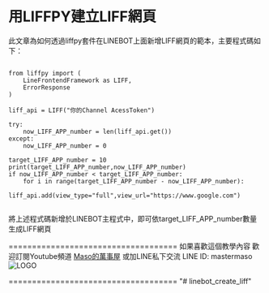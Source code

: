 <h1>用LIFFPY建立LIFF網頁</h1>
<p>此文章為如何透過liffpy套件在LINEBOT上面新增LIFF網頁的範本，主要程式碼如下：</p>

```

from liffpy import (
    LineFrontendFramework as LIFF,
    ErrorResponse
)

liff_api = LIFF("你的Channel AcessToken")

try:
    now_LIFF_APP_number = len(liff_api.get())
except:
    now_LIFF_APP_number = 0

target_LIFF_APP_number = 10
print(target_LIFF_APP_number,now_LIFF_APP_number)
if now_LIFF_APP_number < target_LIFF_APP_number:
    for i in range(target_LIFF_APP_number - now_LIFF_APP_number):
        liff_api.add(view_type="full",view_url="https://www.google.com")


```

將上述程式碼新增於LINEBOT主程式中，即可依target_LIFF_APP_number數量生成LIFF網頁

====================================
如果喜歡這個教學內容
歡迎訂閱Youtube頻道
[Maso的萬事屋](https://www.youtube.com/playlist?list=PLG4d6NSc7_l5-GjYiCdYa7H5Wsz0oQA7U)
或加LINE私下交流 LINE ID: mastermaso
![LOGO](https://yt3.ggpht.com/ytc/AKedOLR7I7tw_IxwJRgso1sT4paNu2s6_4hMw2goyDdrYQ=s88-c-k-c0x00ffffff-no-rj)

====================================
"# linebot_create_liff" 
